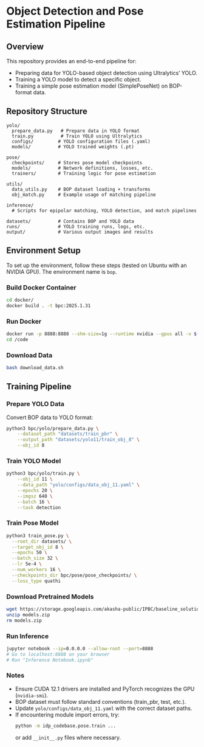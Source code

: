 # Object Detection and Pose Estimation Pipeline

## Overview
This repository provides an end-to-end pipeline for:
- Preparing data for YOLO-based object detection using Ultralytics’ YOLO.
- Training a YOLO model to detect a specific object.
- Training a simple pose estimation model (SimplePoseNet) on BOP-format data.

## Repository Structure
```
yolo/
  prepare_data.py   # Prepare data in YOLO format
  train.py          # Train YOLO using Ultralytics
  configs/         # YOLO configuration files (.yaml)
  models/          # YOLO trained weights (.pt)

pose/
  checkpoints/     # Stores pose model checkpoints
  models/          # Network definitions, losses, etc.
  trainers/        # Training logic for pose estimation

utils/
  data_utils.py    # BOP dataset loading + transforms
  obj_match.py     # Example usage of matching pipeline

inference/
  # Scripts for epipolar matching, YOLO detection, and match pipelines

datasets/          # Contains BOP and YOLO data
runs/              # YOLO training runs, logs, etc.
output/            # Various output images and results
```

## Environment Setup
To set up the environment, follow these steps (tested on Ubuntu with an NVIDIA GPU). The environment name is `bop`.

### Build Docker Container
```bash
cd docker/
docker build . -t bpc:2025.1.31
```

### Run Docker
```bash
docker run -p 8888:8888 --shm-size=1g --runtime nvidia --gpus all -v $(pwd):/code -ti bpc:2025.1.31 bash
cd /code
```

### Download Data
```bash
bash download_data.sh
```

## Training Pipeline

### Prepare YOLO Data
Convert BOP data to YOLO format:
```bash
python3 bpc/yolo/prepare_data.py \
    --dataset_path "datasets/train_pbr" \
    --output_path "datasets/yolo11/train_obj_8" \
    --obj_id 8
```

### Train YOLO Model
```bash
python3 bpc/yolo/train.py \
    --obj_id 11 \
    --data_path "yolo/configs/data_obj_11.yaml" \
    --epochs 20 \
    --imgsz 640 \
    --batch 16 \
    --task detection
```

### Train Pose Model
```bash
python3 train_pose.py \
  --root_dir datasets/ \
  --target_obj_id 8 \
  --epochs 50 \
  --batch_size 32 \
  --lr 5e-4 \
  --num_workers 16 \
  --checkpoints_dir bpc/pose/pose_checkpoints/ \
  --loss_type quathi
```

### Download Pretrained Models
```bash
wget https://storage.googleapis.com/akasha-public/IPBC/baseline_solution/v1/models.zip
unzip models.zip
rm models.zip
```

### Run Inference
```bash
jupyter notebook --ip=0.0.0.0 --allow-root --port=8888
# Go to localhost:8888 on your browser
# Run "Inference Notebook.ipynb"
```

### Notes
- Ensure CUDA 12.1 drivers are installed and PyTorch recognizes the GPU (`nvidia-smi`).
- BOP dataset must follow standard conventions (train_pbr, test, etc.).
- Update `yolo/configs/data_obj_11.yaml` with the correct dataset paths.
- If encountering module import errors, try:
  ```bash
  python -m idp_codebase.pose.train ...
  ```
  or add `__init__.py` files where necessary.

